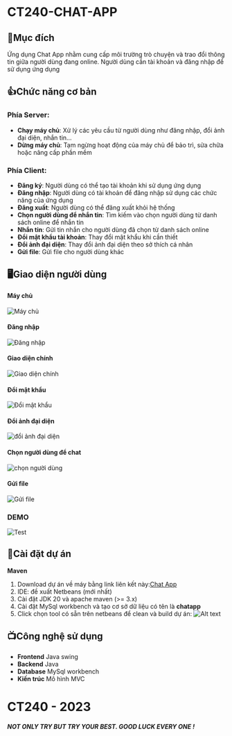 # CT240-CHAT-APP

## 🤔Mục đích

Ứng dụng Chat App nhằm cung cấp môi trường trò chuyện và trao đổi thông tin giữa người dùng đang online. Người dùng cần tài khoản và đăng nhập để sử dụng ứng dụng

## 👍Chức năng cơ bản

### Phía Server:

- **Chạy máy chủ**: Xử lý các yêu cầu từ người dùng như đăng nhập, đổi ảnh đại diện, nhắn tin...
- **Dừng máy chủ**: Tạm ngừng hoạt động của máy chủ để bảo trì, sửa chữa hoặc nâng cấp phần mềm

### Phía Client:

- **Đăng ký**: Người dùng có thể tạo tài khoản khi sử dụng ứng dụng
- **Đăng nhập**: Người dùng có tài khoản để đăng nhập sử dụng các chức năng của ứng dụng
- **Đăng xuất**: Người dùng có thể đăng xuất khỏi hệ thống
- **Chọn người dùng để nhắn tin**: Tìm kiếm vào chọn người dùng từ danh sách online để nhắn tin
- **Nhắn tin**: Gửi tin nhắn cho người dùng đã chọn từ danh sách online
- **Đổi mật khẩu tài khoản**: Thay đổi mật khẩu khi cần thiết
- **Đổi ảnh đại diện**: Thay đổi ảnh đại diện theo sở thích cá nhân
- **Gửi file**: Gửi file cho người dùng khác

## 🖥️Giao diện người dùng

#### Máy chủ

![Máy chủ](/images/image-1.png)

#### Đăng nhập

![Đăng nhập](/images/image-2.png)

#### Giao diện chính

![Giao diện chính](/images/image-6.png)

#### Đổi mật khẩu

![Đổi mật khẩu](/images/image-7.png)

#### Đổi ảnh đại diện

![đổi ảnh đại diện](/images/image-8.png)

#### Chọn người dùng để chat

![chọn người dùng](/images/image-9.png)

#### Gửi file

![Gửi file](/images/image-10.png)

### DEMO

![Test](/images/image-11.png)

## 🔧Cài đặt dự án

**Maven**

1. Download dự án về máy bằng link liên kết này:[Chat App](https://github.com/Nqvinh7603/CT240-Chat-App)
2. IDE: đề xuất Netbeans (mới nhất)
3. Cài đặt JDK 20 và apache maven (>= 3.x)
4. Cài đặt MySql workbench và tạo cơ sở dữ liệu có tên là **chatapp**
5. Click chọn tool có sẵn trên netbeans để clean và build dự án: ![Alt text](/images/image.png)

## 📺Công nghệ sử dụng

- **Frontend**
  Java swing
- **Backend**
  Java
- **Database**
  MySql workbench
- **Kiến trúc**
  Mô hình MVC

# CT240 - 2023

#### _NOT ONLY TRY BUT TRY YOUR BEST. GOOD LUCK EVERY ONE !_
